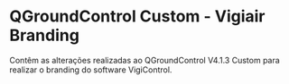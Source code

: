 # QGroundControl Custom - Vigiair Branding

Contêm as alterações realizadas ao QGroundControl V4.1.3 Custom para realizar o branding do software VigiControl.
